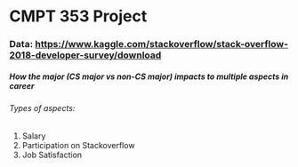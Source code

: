 # CMPT 353 Project 

### Data: https://www.kaggle.com/stackoverflow/stack-overflow-2018-developer-survey/download

##### How the major (CS major vs non-CS major) impacts to multiple aspects in career

###### Types of aspects:

1. Salary
2. Participation on Stackoverflow
3. Job Satisfaction 

